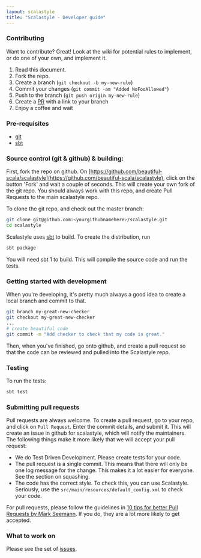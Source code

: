 ```yaml
---
layout: scalastyle
title: "Scalastyle - Developer guide"
---
```


### Contributing

Want to contribute? Great! Look at the wiki for potential rules to implement, or
do one of your own, and implement it.

1. Read this document.
2. Fork the repo.
3. Create a branch (`git checkout -b my-new-rule`)
4. Commit your changes (`git commit -am "Added NoFooAllowed"`)
5. Push to the branch (`git push origin my-new-rule`)
6. Create a [PR](https://github.com/beautiful-scala/scalastyle/issues) with a
   link to your branch
7. Enjoy a coffee and wait

### Pre-requisites

- [git](http://gitscm.com)
- [sbt](http://www.scala-sbt.org)

### Source control (git & github) & building:

First, fork the repo on github. On
[https://github.com/beautiful-scala/scalastyle](https://github.com/beautiful-scala/scalastyle),
click on the button 'Fork' and wait a couple of seconds. This will create your
own fork of the git repo. You should always work with this repo, and create Pull
Requests to the main scalastyle repo.

To clone the git repo, and check out the master branch:

```bash
git clone git@github.com:<yourgithubnamehere>/scalastyle.git
cd scalastyle
```

Scalastyle uses [sbt](http://www.scala-sbt.org) to build. To create the
distribution, run

```bash
sbt package
```

You will need sbt 1 to build. This will compile the source code and run the
tests.

### Getting started with development

When you're developing, it's pretty much always a good idea to create a local
branch and commit to that.

```bash
git branch my-great-new-checker
git checkout my-great-new-checker
...
# create beautiful code
git commit -m "Add checker to check that my code is great."
```

Then, when you've finished, go onto github, and create a pull request so that
the code can be reviewed and pulled into the Scalastyle repo.

### Testing

To run the tests:

```bash
sbt test
```

### Submitting pull requests

Pull requests are always welcome. To create a pull request, go to your repo, and
click on `Pull Request`. Enter the commit details, and submit it. This will
create an issue in github for scalastyle, which will notify the maintainers. The
following things make it more likely that we will accept your pull request:

- We do Test Driven Development. Please create tests for your code.
- The pull request is a single commit. This means that there will only be one
  log message for the change. This makes it a lot easier for everyone. See the
  section on squashing.
- The code has the correct style. To check this, you can use Scalastyle.
  Seriously, use the `src/main/resources/default_config.xml` to check your code.

For pull requests, please follow the guidelines in
[10 tips for better Pull Requests by Mark Seemann](http://blog.ploeh.dk/2015/01/15/10-tips-for-better-pull-requests).
If you do, they are a lot more likely to get accepted.

### What to work on

Please see the set of
[issues](https://github.com/beautiful-scala/scalastyle/issues).
